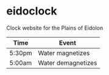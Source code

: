 # eidoclock
Clock website for the Plains of Eidolon

Time | Event 
--- | ---
5:30pm | Water magnetizes
5:00am | Water demagnetizes
